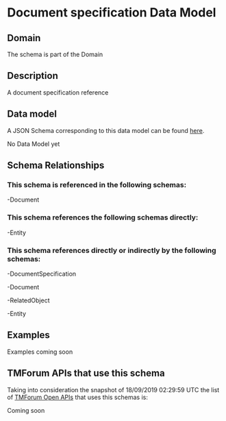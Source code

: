 # Document specification Data Model

## Domain

The  schema is part of the  Domain

## Description

A document specification reference

## Data model

A JSON Schema corresponding to this data model can be found
[here](https://github.com/tmforum-rand/schemas/blob/master/Common/DocumentSpecification.schema.json).

No Data Model yet

## Schema Relationships

### This schema is referenced in the following schemas:

-Document

### This schema references the following schemas directly:

-Entity

### This schema references directly or indirectly by the following schemas:

-DocumentSpecification

-Document

-RelatedObject

-Entity



## Examples

Examples coming soon

## TMForum APIs that use this schema

Taking into consideration the snapshot of 18/09/2019 02:29:59 UTC the list of [TMForum Open APIs](https://www.tmforum.org/open-apis/) that uses this schemas is:

Coming soon